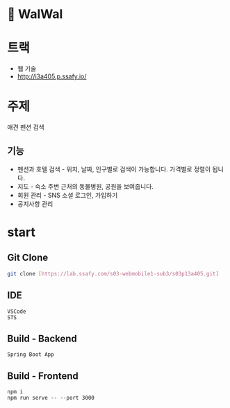 ﻿# :dog: WalWal 

# 트랙
- 웹 기술
- http://i3a405.p.ssafy.io/

# 주제
애견 펜션 검색 

## 기능
- 펜션과 호텔 검색 - 위치, 날짜, 인구별로 검색이 가능합니다. 가격별로 정렬이 됩니다.
- 지도 - 숙소 주변 근처의 동물병원, 공원을 보여줍니다.
- 회원 관리 -  SNS 소셜 로그인, 가입하기
- 공지사항 관리

# start

## Git Clone

```bash
git clone [https://lab.ssafy.com/s03-webmobile1-sub3/s03p13a405.git]
```

## IDE
```
VSCode
STS
```

## Build - Backend
```
Spring Boot App
```
## Build - Frontend
```
npm i
npm run serve -- --port 3000
```
